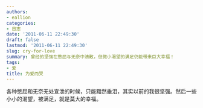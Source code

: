 ```yaml
---
authors:
- eallion
categories:
- 日志
date: '2011-06-11 22:49:30'
draft: false
lastmod: '2011-06-11 22:49:30'
slug: cry-for-love
summary: 曾经的坚强在憋屈与无奈中溃散，但微小渴望的满足仍能带来巨大幸福！
tags:
- 爱
title: 为爱而哭
---
```

各种憋屈和无奈无处宣泄的时候，只能黯然垂泪，其实以前的我很坚强。然后一些小小的渴望，被满足，就是莫大的幸福。